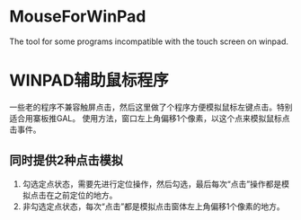 # MouseForWinPad
The tool for some programs incompatible with the touch screen on winpad.

# WINPAD辅助鼠标程序
一些老的程序不兼容触屏点击，然后这里做了个程序方便模拟鼠标左键点击。特别适合用寨板推GAL。
使用方法，窗口左上角偏移1个像素，以这个点来模拟鼠标点击事件。
## 同时提供2种点击模拟
1. 勾选定点状态，需要先进行定位操作，然后勾选，最后每次“点击”操作都是模拟点击在之前定位的地方。
2. 非勾选定点状态，每次“点击”都是模拟点击窗体左上角偏移1个像素的地方。
